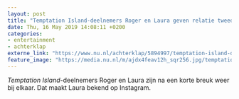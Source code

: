 ```yaml
---
layout: post
title: "Temptation Island-deelnemers Roger en Laura geven relatie tweede kans"
date: Thu, 16 May 2019 14:08:11 +0200
categories: 
- entertainment 
- achterklap 
externe_link: "https://www.nu.nl/achterklap/5894997/temptation-island-deelnemers-roger-en-laura-geven-relatie-tweede-kans.html"
feature_image: "https://media.nu.nl/m/ajdx4feav12h_sqr256.jpg/temptation-island-deelnemers-roger-en-laura-geven-relatie-tweede-kans.jpg"
---
```


<em>Temptation Island</em>-deelnemers Roger en Laura zijn na een korte breuk weer bij elkaar. Dat maakt Laura bekend op Instagram.
